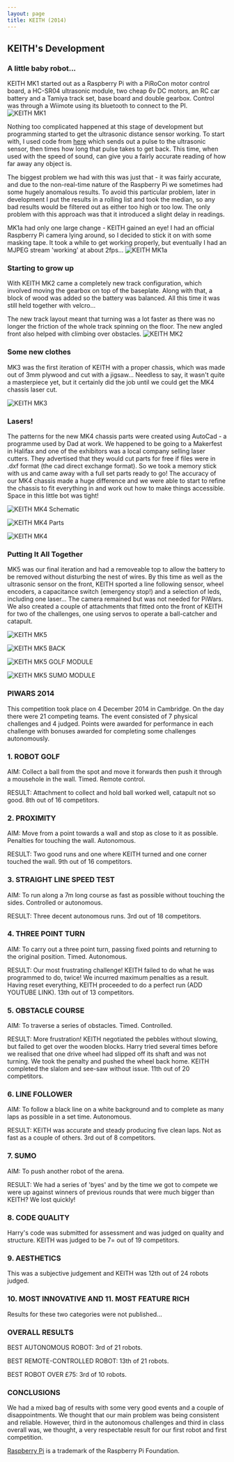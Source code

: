 ```yaml
---
layout: page
title: KEITH (2014)
---
```


## KEITH's Development

### A little baby robot...

KEITH MK1 started out as a Raspberry Pi with a PiRoCon motor control board, a HC-SR04 ultrasonic module, two cheap 6v DC motors, an RC car battery and a Tamiya track set, base board and double gearbox. Control was through a Wiimote using its bluetooth to connect to the PI.
![KEITH MK1](http://keiththerobot.uk/images/MK1.JPG "KEITH MK1")

Nothing too complicated happened at this stage of development but programming started to get the ultrasonic distance sensor working. To start with, I used code from <a href="https://github.com/chrisalexander/initio-pirocon-test/blob/master/sonar.py">here</a> which sends out a pulse to the ultrasonic sensor, then times how long that pulse takes to get back. This time, when used with the speed of sound, can give you a fairly accurate reading of how far away any object is.

The biggest problem we had with this was just that - it was fairly accurate, and due to the non-real-time nature of the Raspberry Pi we sometimes had some hugely anomalous results. To avoid this particular problem, later in development I put the results in a rolling list and took the median, so any bad results would be filtered out as either too high or too low. The only problem with this approach was that it introduced a slight delay in readings.

MK1a had only one large change - KEITH gained an eye! I had an official Raspberry Pi camera lying around, so I decided to stick it on with some masking tape. It took a while to get working properly, but eventually I had an MJPEG stream 'working' at about 2fps...
![KEITH MK1a](http://keiththerobot.uk/images/MK1a.jpg "KEITH MK1a")

### Starting to grow up

With KEITH MK2 came a completely new track configuration, which involved moving the gearbox on top of the baseplate. Along with that, a block of wood was added so the battery was balanced. All this time it was still held together with velcro...

The new track layout meant that turning was a lot faster as there was no longer the friction of the whole track spinning on the floor. The new angled front also helped with climbing over obstacles.
![KEITH MK2](http://keiththerobot.uk/images/MK2.JPG "KEITH MK2")

### Some new clothes

MK3 was the first iteration of KEITH with a proper chassis, which was made out of 3mm plywood and cut with a jigsaw... Needless to say, it wasn't quite a masterpiece yet, but it certainly did the job until we could get the MK4 chassis laser cut.

![KEITH MK3](http://keiththerobot.uk/images/MK3.JPG "KEITH MK3")

### Lasers!

The patterns for the new MK4 chassis parts were created using AutoCad - a programme used by Dad at work. We happened to be going to a Makerfest in Halifax and one of the exhibitors was a local company selling laser cutters. They advertised that they would cut parts for free if files were in .dxf format (the cad direct exchange format). So we took a memory stick with us and came away with a full set parts ready to go! The accuracy of our MK4 chassis  made a huge difference and we were able to start to refine the chassis to fit everything in and work out how to make things accessible. Space in this little bot was tight!

![KEITH MK4 Schematic](http://keiththerobot.uk/images/Mk4-schematic.JPG "KEITH MK4 Schematic")

![KEITH MK4 Parts](http://keiththerobot.uk/images/MK4-parts.JPG "KEITH MK4 Parts")

![KEITH MK4](http://keiththerobot.uk/images/MK4.JPG "KEITH MK4")

### Putting It All Together

MK5  was our final iteration and had a removeable top to allow the battery to be removed without disturbing the nest of wires. By this time as well as the ultrasonic sensor on the front, KEITH sported a line following sensor, wheel encoders, a capacitance switch (emergency stop!) and a selection of leds, including one laser... The camera remained but was not needed for PiWars. We also created a couple of attachments that fitted onto the front of KEITH for two of the challenges, one using servos to operate a ball-catcher and catapult.

![KEITH MK5](http://keiththerobot.uk/images/DSC04940-adjusted--web.jpg "KEITH MK5")

![KEITH MK5 BACK](http://keiththerobot.uk/images/DSC04938-adjusted-web.jpg "KEITH MK5 Back")

![KEITH MK5 GOLF MODULE](http://keiththerobot.uk/images/DSC04942-adjusted-web.jpg "KEITH MK5 Golf Module")

![KEITH MK5 SUMO MODULE](http://keiththerobot.uk/images/DSC04941-adjusted-web.jpg "KEITH MK5 Sumo Module")

### PIWARS 2014

This competition took place on 4 December 2014 in Cambridge. On the day there were 21 competing teams. The event consisted of 7 physical challenges and 4 judged. Points were awarded for performance in each challenge with bonuses awarded for completing some challenges autonomously.

### 1. ROBOT GOLF

AIM: Collect a ball from the spot and move it forwards then push it through a mousehole in the wall. Timed. Remote control.

RESULT: Attachment to collect and hold ball worked well, catapult not so good. 8th out of 16 competitors.

### 2. PROXIMITY

AIM: Move from a point towards a wall and stop as close to it as possible. Penalties for touching the wall. Autonomous.

RESULT: Two good runs and one where KEITH turned and one corner touched the wall. 9th out of 16 competitors.

### 3. STRAIGHT LINE SPEED TEST

AIM: To run along a 7m long course as fast as possible without touching the sides. Controlled or autonomous.

RESULT: Three decent autonomous runs. 3rd out of 18 competitors.

### 4. THREE POINT TURN

AIM: To carry out a three point turn, passing fixed points and returning to the original position. Timed. Autonomous.

RESULT: Our most frustrating challenge! KEITH failed to do what he was programmed to do, twice! We incurred maximum penalties as a result. Having reset everything, KEITH proceeded to do a perfect run (ADD YOUTUBE LINK). 13th out of 13 competitors.

### 5. OBSTACLE COURSE

AIM: To traverse a series of obstacles. Timed. Controlled.

RESULT: More frustration! KEITH negotiated the pebbles without slowing, but failed to get over the wooden blocks. Harry tried several times before we realised that one drive wheel had slipped off its shaft and was not turning. We took the penalty and pushed the wheel back home. KEITH completed the slalom and see-saw without issue. 11th out of 20 competitors.

### 6. LINE FOLLOWER

AIM: To follow a black line on a white background and to complete as many laps as possible in a set time. Autonomous.

RESULT: KEITH was accurate and steady producing five clean laps. Not as fast as a couple of others. 3rd out of 8 competitors.

### 7. SUMO

AIM: To push another robot of the arena.

RESULT: We had a series of 'byes' and by the time we got to compete we were up against winners of previous rounds that were much bigger than KEITH? We lost quickly!

### 8. CODE QUALITY

Harry's code was submitted for assessment and was judged on quality and structure. KEITH was judged to be 7= out of 19 competitors.

### 9. AESTHETICS

This was a subjective judgement and KEITH was 12th out of 24 robots judged.

### 10. MOST INNOVATIVE AND 11. MOST FEATURE RICH

Results for these two categories were not published...

### OVERALL RESULTS

BEST AUTONOMOUS ROBOT: 3rd of 21 robots.

BEST REMOTE-CONTROLLED ROBOT: 13th of 21 robots.

BEST ROBOT OVER £75: 3rd of 10 robots.

### CONCLUSIONS

We had a mixed bag of results with some very good events and a couple of disappointments. We thought that our main problem was being consistent and reliable. However, third in the autonomous challenges and third in class overall was, we thought, a very respectable result for our first robot and first competition.

<a href="http://www.raspberrypi.org">Raspberry Pi</a> is a trademark of the Raspberry Pi Foundation.
